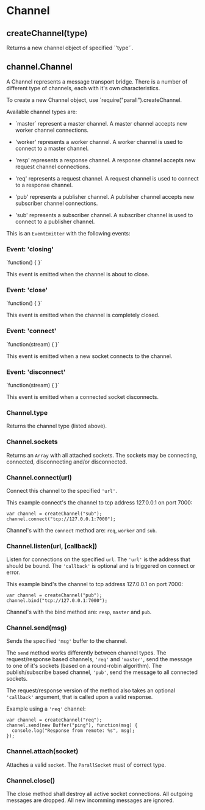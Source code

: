 # Channel





## createChannel(type)

Returns a new channel object of specified ´'type'´. 

## channel.Channel

A Channel represents a message transport bridge. There is a number of 
different type of channels, each with it's own characteristics. 

To create a new Channel object, use ´require("parall").createChannel. 

Available channel types are:
  
* ´master´ represent a master channel. A master channel accepts new worker
  channel connections. 

* 'worker' represents a worker channel. A worker channel is used to connect
  to a master channel.

* 'resp' represents a response channel. A response channel accepts new
  request channel connections.

* 'req' represents a request channel. A request channel is used to connect
  to a response channel.

* 'pub' represents a publisher channel. A publisher channel accepts new
  subscriber channel connections.

* 'sub' represents a subscriber channel. A subscriber channel is used to 
  connect to a publisher channel.

This is an `EventEmitter` with the following events:

### Event: 'closing'

´function() { }´

This event is emitted when the channel is about to close.

### Event: 'close'

´function() { }´
 
This event is emitted when the channel is completely closed.

### Event: 'connect'

´function(stream) { }´
 
This event is emitted when a new socket connects to the channel.

### Event: 'disconnect'

´function(stream) { }´
 
This event is emitted when a connected socket disconnects.


### Channel.type

Returns the channel type (listed above).


### Channel.sockets

Returns an `Array` with all attached sockets. The sockets may
be connecting, connected, disconnecting and/or disconnected.


### Channel.connect(url)

Connect this channel to the specified `'url'`. 

This example connect's the channel to tcp address 127.0.0.1 on
port 7000:

    var channel = createChannel("sub");
    channel.connect("tcp://127.0.0.1:7000");

Channel's with the `connect` method are: `req`, `worker` and `sub`.


### Channel.listen(url, [callback])

Listen for connections on the specified `url`. The `'url'` is the 
address that should be bound. The `'callback'` is optional and is 
triggered on connect or error.

This example bind's the channel to tcp address 127.0.0.1 on
port 7000:

    var channel = createChannel("pub");
    channel.bind("tcp://127.0.0.1:7000");

Channel's with the bind method are: `resp`, `master` and `pub`.



### Channel.send(msg)

Sends the specified `'msg'` buffer to the channel. 

The `send` method works differently between channel types. The 
request/response based channels, `'req'` and `'master'`, send the message 
to one of it's sockets (based on a round-robin algorithm). The 
publish/subscribe based channel, `'pub'`, send the message to all 
connected sockets.

The request/response version of the method also takes an optional
`'callback'` argument, that is called upon a valid response.

Example using a `'req'` channel:

    var channel = createChannel("req");
    channel.send(new Buffer("ping"), function(msg) {
      console.log("Response from remote: %s", msg);
    });


### Channel.attach(socket)

Attaches a valid `socket`. The `ParallSocket` must of correct type. 


### Channel.close()

The close method shall destroy all active socket connections. All outgoing
messages are dropped. All new incomming messages are ignored.


